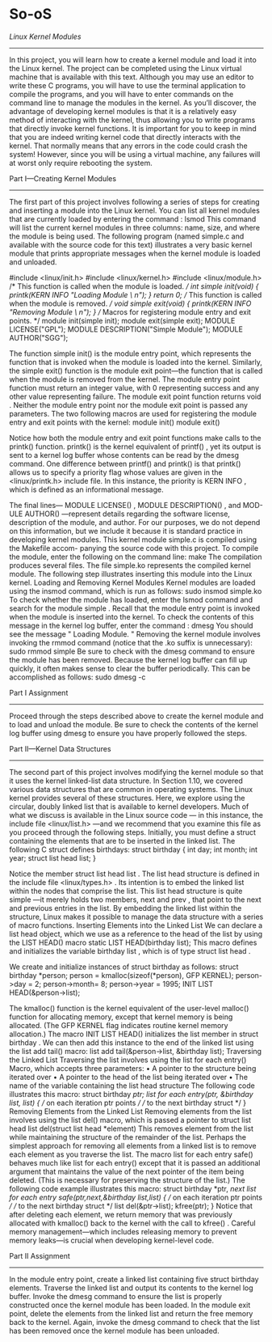 # So-oS

*Linux Kernel Modules*
*****************************************************************************************************************************

In this project, you will learn how to create a kernel module and load it into the
Linux kernel. The project can be completed using the Linux virtual machine
that is available with this text. Although you may use an editor to write these
C programs, you will have to use the terminal application to compile the
programs, and you will have to enter commands on the command line to
manage the modules in the kernel.
As you’ll discover, the advantage of developing kernel modules is that it
is a relatively easy method of interacting with the kernel, thus allowing you to
write programs that directly invoke kernel functions. It is important for you
to keep in mind that you are indeed writing kernel code that directly interacts
with the kernel. That normally means that any errors in the code could crash
the system! However, since you will be using a virtual machine, any failures
will at worst only require rebooting the system.

Part I—Creating Kernel Modules
*****************************************************************************************************************************

The first part of this project involves following a series of steps for creating and
inserting a module into the Linux kernel.
You can list all kernel modules that are currently loaded by entering the
command : lsmod
This command will list the current kernel modules in three columns: name,
size, and where the module is being used.
The following program (named simple.c and available with the source
code for this text) illustrates a very basic kernel module that prints appropriate
messages when the kernel module is loaded and unloaded.

#include <linux/init.h>
#include <linux/kernel.h>
#include <linux/module.h>
/* This function is called when the module is loaded. */
int simple init(void)
{
printk(KERN INFO "Loading Module \ n");
}
return 0;
/* This function is called when the module is removed. */
void simple exit(void)
{
printk(KERN INFO "Removing Module \ n");
}
/* Macros for registering module entry and exit points. */
module init(simple init);
module exit(simple exit);
MODULE LICENSE("GPL");
MODULE DESCRIPTION("Simple Module");
MODULE AUTHOR("SGG");

The function simple init() is the module entry point, which represents
the function that is invoked when the module is loaded into the kernel.
Similarly, the simple exit() function is the module exit point—the function
that is called when the module is removed from the kernel.
The module entry point function must return an integer value, with 0
representing success and any other value representing failure. The module exit
point function returns void . Neither the module entry point nor the module
exit point is passed any parameters. The two following macros are used for
registering the module entry and exit points with the kernel:
module init()
module exit()

Notice how both the module entry and exit point functions make calls
to the printk() function. printk() is the kernel equivalent of printf() ,
yet its output is sent to a kernel log buffer whose contents can be read by
the dmesg command. One difference between printf() and printk() is that
printk() allows us to specify a priority flag whose values are given in the
<linux/printk.h> include file. In this instance, the priority is KERN INFO ,
which is defined as an informational message.

The final lines— MODULE LICENSE() , MODULE DESCRIPTION() , and MOD-
ULE AUTHOR() —represent details regarding the software license, description
of the module, and author. For our purposes, we do not depend on this
information, but we include it because it is standard practice in developing
kernel modules.
This kernel module simple.c is compiled using the Makefile accom-
panying the source code with this project. To compile the module, enter the
following on the command line: make
The compilation produces several files. The file simple.ko represents the
compiled kernel module. The following step illustrates inserting this module
into the Linux kernel.
Loading and Removing Kernel Modules
Kernel modules are loaded using the insmod command, which is run as follows:  sudo insmod simple.ko
To check whether the module has loaded, enter the lsmod command and search
for the module simple . Recall that the module entry point is invoked when
the module is inserted into the kernel. To check the contents of this message in
the kernel log buffer, enter the command : dmesg
You should see the message " Loading Module. "
Removing the kernel module involves invoking the rmmod command
(notice that the .ko suffix is unnecessary):
sudo rmmod simple
Be sure to check with the dmesg command to ensure the module has been
removed.
Because the kernel log buffer can fill up quickly, it often makes sense to
clear the buffer periodically. This can be accomplished as follows:
sudo dmesg -c

Part I Assignment
*****************************************************************************************************************************

Proceed through the steps described above to create the kernel module and to
load and unload the module. Be sure to check the contents of the kernel log
buffer using dmesg to ensure you have properly followed the steps.

Part II—Kernel Data Structures
*****************************************************************************************************************************

The second part of this project involves modifying the kernel module so that
it uses the kernel linked-list data structure.
In Section 1.10, we covered various data structures that are common in
operating systems. The Linux kernel provides several of these structures. Here,
we explore using the circular, doubly linked list that is available to kernel
developers. Much of what we discuss is available in the Linux source code —
in this instance, the include file <linux/list.h> —and we recommend that
you examine this file as you proceed through the following steps.
Initially, you must define a struct containing the elements that are to be
inserted in the linked list. The following C struct defines birthdays:
struct birthday {
int day;
int month;
int year;
struct list head list;
}

Notice the member struct list head list . The list head structure is
defined in the include file <linux/types.h> . Its intention is to embed the
linked list within the nodes that comprise the list. This list head structure is
quite simple —it merely holds two members, next and prev , that point to the
next and previous entries in the list. By embedding the linked list within the
structure, Linux makes it possible to manage the data structure with a series of
macro functions.
Inserting Elements into the Linked List
We can declare a list head object, which we use as a reference to the head of
the list by using the LIST HEAD() macro
static LIST HEAD(birthday list);
This macro defines and initializes the variable birthday list , which is of type
struct list head .

We create and initialize instances of struct birthday as follows:
struct birthday *person;
person = kmalloc(sizeof(*person), GFP KERNEL);
person->day = 2;
person->month= 8;
person->year = 1995;
INIT LIST HEAD(&person->list);

The kmalloc() function is the kernel equivalent of the user-level malloc()
function for allocating memory, except that kernel memory is being allocated.
(The GFP KERNEL flag indicates routine kernel memory allocation.) The macro
INIT LIST HEAD() initializes the list member in struct birthday . We can
then add this instance to the end of the linked list using the list add tail()
macro:
list add tail(&person->list, &birthday list);
Traversing the Linked List
Traversing the list involves using the list for each entry() Macro, which
accepts three parameters:
• A pointer to the structure being iterated over
• A pointer to the head of the list being iterated over
• The name of the variable containing the list head structure
The following code illustrates this macro:
struct birthday *ptr;
list for each entry(ptr, &birthday list, list) {
/* on each iteration ptr points */
/* to the next birthday struct */
}
Removing Elements from the Linked List
Removing elements from the list involves using the list del() macro, which
is passed a pointer to struct list head
list del(struct list head *element)
This removes element from the list while maintaining the structure of the
remainder of the list.
Perhaps the simplest approach for removing all elements from a
linked list is to remove each element as you traverse the list. The macro
list for each entry safe() behaves much like list for each entry() except that it is passed an additional argument that maintains the value of the next pointer of the item being deleted. (This is necessary for preserving the
structure of the list.) The following code example illustrates this macro:
struct birthday *ptr, *next
list for each entry safe(ptr,next,&birthday list,list) {
/* on each iteration ptr points */
/* to the next birthday struct */
list del(&ptr->list);
kfree(ptr);
}
Notice that after deleting each element, we return memory that was previously
allocated with kmalloc() back to the kernel with the call to kfree() . Careful
memory management—which includes releasing memory to prevent memory
leaks—is crucial when developing kernel-level code.

Part II Assignment
*****************************************************************************************************************************

In the module entry point, create a linked list containing five struct birthday
elements. Traverse the linked list and output its contents to the kernel log buffer.
Invoke the dmesg command to ensure the list is properly constructed once the
kernel module has been loaded.
In the module exit point, delete the elements from the linked list and return
the free memory back to the kernel. Again, invoke the dmesg command to check
that the list has been removed once the kernel module has been unloaded.
